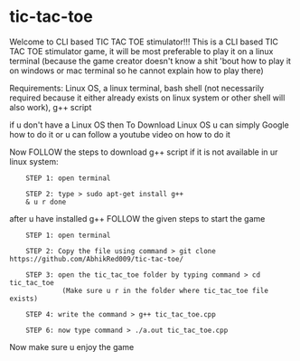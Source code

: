 # tic-tac-toe
Welcome to CLI based TIC TAC TOE stimulator!!! 
This is a CLI based TIC TAC TOE stimulator game, 
it will be most preferable to play it on a linux terminal 
(because the game creator doesn't know a shit 'bout how to play it on windows or mac terminal
so he cannot explain how to play there)

Requirements: Linux OS, a linux terminal, bash shell (not necessarily required because it either already exists 
              on linux system or other shell will also work), g++ script

if u don't have a Linux OS then
To Download Linux OS u can simply Google how to do it or u can follow a youtube video on how to do it

Now FOLLOW the steps to download g++ script if it is not available in ur linux system:

        STEP 1: open terminal  

        STEP 2: type > sudo apt-get install g++
        & u r done

after u have installed g++ FOLLOW the given steps to start the game 

        STEP 1: open terminal

        STEP 2: Copy the file using command > git clone https://github.com/AbhikRed009/tic-tac-toe/

        STEP 3: open the tic_tac_toe folder by typing command > cd tic_tac_toe 
                 (Make sure u r in the folder where tic_tac_toe file exists) 

        STEP 4: write the command > g++ tic_tac_toe.cpp 
         
        STEP 6: now type command > ./a.out tic_tac_toe.cpp

Now make sure u enjoy the game
